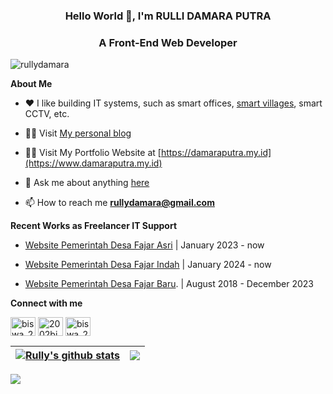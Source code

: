 <h3 align="center">Hello World 👋, I'm RULLI DAMARA PUTRA</h3>
<h3 align="center">A Front-End Web Developer</h3>

<p align="left"> <img src="https://komarev.com/ghpvc/?username=rullydamara&label=Profile%20views&color=0e75b6&style=flat" alt="rullydamara" /> </p>

**About Me**

- ❤️ I like building IT systems, such as smart offices, [smart villages](https://lampung.tribunnews.com/2023/08/12/smart-village-desa-fajar-baru-mesuji-miliki-pelayanan-serba-online), smart CCTV, etc.

- 👨‍💻 Visit [My personal blog](https://www.damarastudio.com)

- 👨‍💻 Visit My Portfolio Website at [https://damaraputra.my.id](https://www.damaraputra.my.id)

- 💬 Ask me about anything [here](https://github.com/rullydamara/rullydamara/issues)

- 📫 How to reach me **rullydamara@gmail.com**



**Recent Works as Freelancer IT Support**

- [Website Pemerintah Desa Fajar Asri](https://fajarasri-mesuji.desa.id) | January 2023 - now

- [Website Pemerintah Desa Fajar Indah](https://fajarindah-mesuji.desa.id) | January 2024 - now
  
- [Website Pemerintah Desa Fajar Baru](). | August 2018 - December 2023

**Connect with me**
<p align="left">
<a href="https://twitter.com/rullidamara" target="blank"><img align="center" src="https://raw.githubusercontent.com/rahuldkjain/github-profile-readme-generator/master/src/images/icons/Social/twitter.svg" alt="biswa_20p" height="30" width="40" /></a>
<a href="https://linkedin.com/in/rulli-damara-putra" target="blank"><img align="center" src="https://raw.githubusercontent.com/rahuldkjain/github-profile-readme-generator/master/src/images/icons/Social/linked-in-alt.svg" alt="2002bishwajeet" height="30" width="40" /></a>
<a href="https://instagram.com/rullydamara" target="blank"><img align="center" src="https://raw.githubusercontent.com/rahuldkjain/github-profile-readme-generator/master/src/images/icons/Social/instagram.svg" alt="biswa_20p" height="30" width="40" /></a>
</p>

| <a href="https://github.com/rullydamara/github-readme-stats"><img align="center" src="https://github-readme-stats.vercel.app/api?username=rullydamara&show_icons=true&include_all_commits=true&theme=buefy&hide_border=true" alt="Rully's github stats" /></a> | <a href="https://github.com/rullydamara/github-readme-stats"><img align="center" src="https://github-readme-stats.vercel.app/api/top-langs/?username=rullydamara&layout=compact&theme=buefy&hide_border=true" /></a> |
| ------------- | ------------- |

<!--
**Support**
-->

![](https://hit.yhype.me/github/profile?user_id=45301948)
